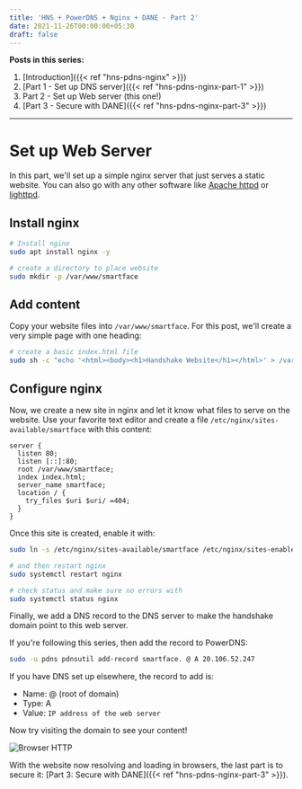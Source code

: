 ```yaml
---
title: 'HNS + PowerDNS + Nginx + DANE - Part 2'
date: 2021-11-26T00:00:00+05:30
draft: false
---
```


**Posts in this series:**

1. [Introduction]({{< ref "hns-pdns-nginx" >}})
2. [Part 1 - Set up DNS server]({{< ref "hns-pdns-nginx-part-1" >}})
3. Part 2 - Set up Web server (this one!)
4. [Part 3 - Secure with DANE]({{< ref "hns-pdns-nginx-part-3" >}})

---

# Set up Web Server

In this part, we'll set up a simple nginx server that just serves a static
website. You can also go with any other software like [Apache
httpd](https://httpd.apache.org/) or [lighttpd](https://www.lighttpd.net/).

## Install nginx

```sh
# Install nginx
sudo apt install nginx -y

# create a directory to place website
sudo mkdir -p /var/www/smartface
```

## Add content

Copy your website files into `/var/www/smartface`. For this post, we'll create a
very simple page with one heading:

```sh
# create a basic index.html file
sudo sh -c "echo '<html><body><h1>Handshake Website</h1></html>' > /var/www/smartface/index.html"
```

## Configure nginx

Now, we create a new site in nginx and let it know what files to serve on the
website. Use your favorite text editor and create a file
`/etc/nginx/sites-available/smartface` with this content:

```
server {
  listen 80;
  listen [::]:80;
  root /var/www/smartface;
  index index.html;
  server_name smartface;
  location / {
    try_files $uri $uri/ =404;
  }
}
```

Once this site is created, enable it with:

```sh
sudo ln -s /etc/nginx/sites-available/smartface /etc/nginx/sites-enabled/smartface

# and then restart nginx
sudo systemctl restart nginx

# check status and make sure no errors with
sudo systemctl status nginx
```

Finally, we add a DNS record to the DNS server to make the handshake domain
point to this web server.

If you're following this series, then add the record to PowerDNS:

```sh
sudo -u pdns pdnsutil add-record smartface. @ A 20.106.52.247
```

If you have DNS set up elsewhere, the record to add is:

- Name: @ (root of domain)
- Type: A
- Value: `IP address of the web server`

Now try visiting the domain to see your content!

![Browser HTTP](images/browser_http.png)

With the website now resolving and loading in browsers, the last part is to
secure it: [Part 3: Secure with DANE]({{< ref "hns-pdns-nginx-part-3" >}}).
